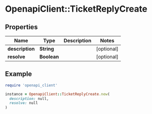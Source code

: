 # OpenapiClient::TicketReplyCreate

## Properties

| Name | Type | Description | Notes |
| ---- | ---- | ----------- | ----- |
| **description** | **String** |  | [optional] |
| **resolve** | **Boolean** |  | [optional] |

## Example

```ruby
require 'openapi_client'

instance = OpenapiClient::TicketReplyCreate.new(
  description: null,
  resolve: null
)
```

